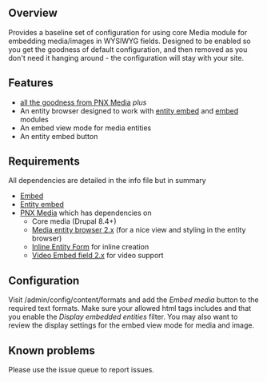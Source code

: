 Overview
--------

Provides a baseline set of configuration for using core Media module for
embedding media/images in WYSIWYG fields. Designed to be enabled so you get the
goodness of default configuration, and then removed as you don't need it hanging
around - the configuration will stay with your site.

Features
--------

*   [all the goodness from PNX Media](https://drupal.org/project/pnx_media#features) _plus_
*   An entity browser designed to work with [entity embed](https://drupal.org/project/entity_embed) and [embed](https://drupal.org/project/embed) modules
*   An embed view mode for media entities
*   An entity embed button

Requirements
------------

All dependencies are detailed in the info file but in summary

*   [Embed](https://drupal.org/project/embed)
*   [Entity embed](https://drupal.org/project/entity_embed)
*   [PNX Media](https://drupal.org/project/pnx_media) which has dependencies on
    *   Core media (Drupal 8.4+)
    *   [Media entity browser 2.x](https://drupal.org/project/media_entity_browser) (for a nice view and styling in the entity browser)
    *   [Inline Entity Form](https://drupal.org/project/inline_entity_form) for inline creation
    *   [Video Embed field 2.x](https://drupal.org/project/video_embed_field) for video support

Configuration
-------------

Visit /admin/config/content/formats and add the _Embed media_ button to the
required text formats. Make sure your allowed html tags includes and that you
enable the _Display embedded entities_ filter. You may also want to review the
display settings for the embed view mode for media and image.

Known problems
--------------

Please use the issue queue to report issues.
